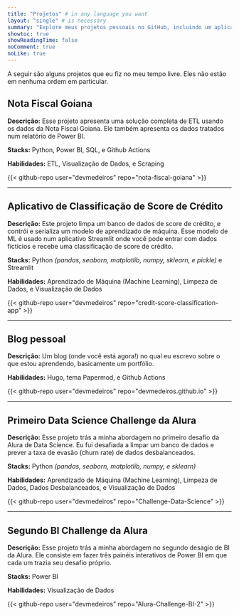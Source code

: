 ```yaml
---
title: "Projetos" # in any language you want
layout: "single" # is necessary
summary: "Explore meus projetos pessoais no GitHub, incluindo um aplicativo de classificação de score de crédito, Nota Fiscal Goiana e o desafio de Business Intelligence da Alura."
showtoc: true
showReadingTime: false
noComment: true
noLike: true
---
```


A seguir são alguns projetos que eu fiz no meu tempo livre. Eles não estão em nenhuma ordem em particular.

## Nota Fiscal Goiana

**Descrição:** Esse projeto apresenta uma solução completa de ETL usando os dados da Nota Fiscal Goiana. Ele também apresenta os dados tratados num relatório de Power BI.

**Stacks:** Python, Power BI, SQL, e Github Actions

**Habilidades:** ETL, Visualização de Dados, e Scraping

{{< github-repo user="devmedeiros" repo="nota-fiscal-goiana" >}}

---

## Aplicativo de Classificação de Score de Crédito

**Descrição:** Este projeto limpa um banco de dados de score de crédito, e contrói e serializa um modelo de aprendizado de máquina. Esse modelo de ML é usado num aplicativo Streamlit onde você pode entrar com dados fícticios e recebe uma classificação de score de crédito.

**Stacks:** Python _(pandas, seaborn, matplotlib, numpy, sklearn, e pickle)_ e Streamlit

**Habilidades:** Aprendizado de Máquina (Machine Learning), Limpeza de Dados, e Visualização de Dados

{{< github-repo user="devmedeiros" repo="credit-score-classification-app" >}}

---

## Blog pessoal

**Descrição:** Um blog (onde você está agora!) no qual eu escrevo sobre o que estou aprendendo, basicamente um portfólio.

**Habilidades:** Hugo, tema Papermod, e Github Actions

{{< github-repo user="devmedeiros" repo="devmedeiros.github.io" >}}

---

## Primeiro Data Science Challenge da Alura

**Descrição:** Esse projeto trás a minha abordagem no primeiro desafio da Alura de Data Science. Eu fui desafiada a limpar um banco de dados e prever a taxa de evasão (churn rate) de dados desbalanceados.

**Stacks:** Python _(pandas, seaborn, matplotlib, numpy, e sklearn)_

**Habilidades:** Aprendizado de Máquina (Machine Learning), Limpeza de Dados, Dados Desbalanceados, e Visualização de Dados

{{< github-repo user="devmedeiros" repo="Challenge-Data-Science" >}}

---

## Segundo BI Challenge da Alura

**Descrição:** Esse projeto trás a minha abordagem no segundo desagio de BI da Alura. Ele consiste em fazer três painéis interativos de Power BI em que cada um trazia seu desafio próprio.

**Stacks:** Power BI

**Habilidades:** Visualização de Dados

{{< github-repo user="devmedeiros" repo="Alura-Challenge-BI-2" >}}